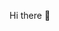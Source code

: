 Hi there 👋

<!--
**Alebacce/Alebacce** is a ✨ _special_ ✨ repository because its `README.md` (this file) appears on your GitHub profile.

- 📖 I’m currently studying Javascript
- 🎓 Boolean Careers student
